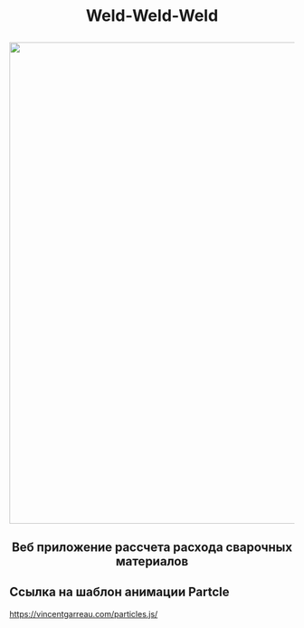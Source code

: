 <h1 align="center">Weld-Weld-Weld</h1>
<h2 align="center">
  
<img src="https://github.com/Vaudoux/weld/blob/main/assets/demoTitle.gif?raw=true" width="850"/>


<h2 align="center">Веб приложение рассчета расхода сварочных материалов</h1>

## Ссылка на шаблон анимации Partcle
https://vincentgarreau.com/particles.js/
